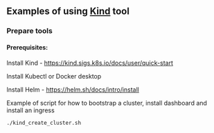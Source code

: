 ## Examples of using [Kind](https://kind.sigs.k8s.io/) tool

### Prepare tools

#### Prerequisites:

Install Kind - https://kind.sigs.k8s.io/docs/user/quick-start

Install Kubectl or Docker desktop

Install Helm - https://helm.sh/docs/intro/install

Example of script for how to bootstrap a cluster, install dashboard and install an ingress
```shell
./kind_create_cluster.sh
```





